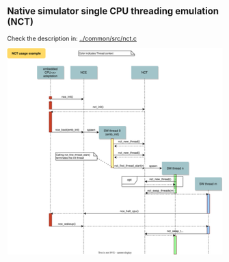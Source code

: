 ## Native simulator single CPU threading emulation (NCT)

Check the description in:
[../common/src/nct.c](../common/src/nct.c)

![NCT example](nct_example.drawio.svg)
